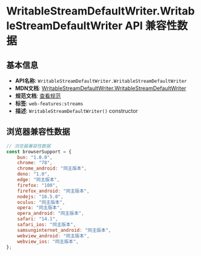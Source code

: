 # WritableStreamDefaultWriter.WritableStreamDefaultWriter API 兼容性数据

## 基本信息

- **API名称**: `WritableStreamDefaultWriter.WritableStreamDefaultWriter`
- **MDN文档**: [WritableStreamDefaultWriter.WritableStreamDefaultWriter](https://developer.mozilla.org/docs/Web/API/WritableStreamDefaultWriter/WritableStreamDefaultWriter)
- **规范文档**: [查看规范](https://streams.spec.whatwg.org/#ref-for-default-writer-constructor①)
- **标签**: `web-features:streams`
- **描述**: `WritableStreamDefaultWriter()` constructor

## 浏览器兼容性数据

```javascript
// 浏览器兼容性数据
const browserSupport = {
    bun: "1.0.0",
    chrome: "78",
    chrome_android: "同主版本",
    deno: "1.0",
    edge: "同主版本",
    firefox: "100",
    firefox_android: "同主版本",
    nodejs: "16.5.0",
    oculus: "同主版本",
    opera: "同主版本",
    opera_android: "同主版本",
    safari: "14.1",
    safari_ios: "同主版本",
    samsunginternet_android: "同主版本",
    webview_android: "同主版本",
    webview_ios: "同主版本",
};

```


